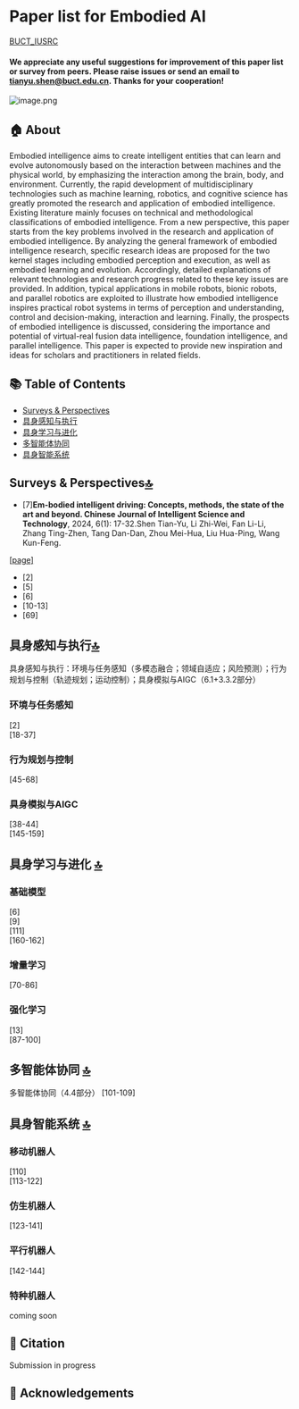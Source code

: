 # **Paper list for Embodied AI**
[BUCT_IUSRC](https://github.com/BUCT-IUSRC)
#### We appreciate any useful suggestions for improvement of this paper list or survey from peers. Please raise issues or send an email to tianyu.shen@buct.edu.cn. Thanks for your cooperation!
![image.png](https://cdn.nlark.com/yuque/0/2024/png/38931856/1722944009414-628849b1-20f7-4036-a8e8-f82bd6818040.png#averageHue=%23f7f6f5&clientId=u4b45373f-e541-4&from=paste&height=198&id=u9aa8f1c9&originHeight=247&originWidth=1670&originalType=binary&ratio=1.25&rotation=0&showTitle=false&size=55186&status=done&style=none&taskId=udae2de75-ae51-49a1-8849-70e27dcb386&title=&width=1336)
## 🏠 About
Embodied intelligence aims to create intelligent entities that can learn and evolve autonomously based on the interaction between machines and the physical world, by emphasizing the interaction among the brain, body, and
environment. Currently, the rapid development of multidisciplinary technologies such as machine learning, robotics, and cognitive science has greatly promoted the research and application of embodied intelligence. Existing literature mainly focuses on technical and methodological classifications of embodied intelligence. From a new perspective, this paper
starts from the key problems involved in the research and application of embodied intelligence. By analyzing the general framework of embodied intelligence research, specific research ideas are proposed for the two kernel stages including embodied perception and execution, as well as embodied learning and evolution. Accordingly, detailed explanations of relevant technologies and research progress related to these key issues are provided. In addition, typical applications in mobile robots, bionic robots, and parallel robotics are exploited to illustrate how embodied intelligence inspires practical
robot systems in terms of perception and understanding, control and decision-making, interaction and learning. Finally, the prospects of embodied intelligence is discussed, considering the importance and potential of virtual-real fusion data intelligence, foundation intelligence, and parallel intelligence. This paper is expected to provide new inspiration and ideas for scholars and practitioners in related fields.
## 📚 Table of Contents

- [Surveys & Perspectives](#09d43f29)
- [具身感知与执行](#IrxFd)
- [具身学习与进化](#S5ths)
- [多智能体协同](#TgZgy)
- [具身智能系统](#ST3dn)
## Surveys & Perspectives[🔝](#fa702519)

- [7]**Em-bodied intelligent driving: Concepts, methods, the state of the art and beyond. Chinese Journal of Intelligent Science and Technology**, 2024, 6(1): 17-32.Shen Tian-Yu, Li Zhi-Wei, Fan Li-Li, Zhang Ting-Zhen, Tang Dan-Dan, Zhou Mei-Hua, Liu Hua-Ping, Wang Kun-Feng.

[[page]](https://www.infocomm-journal.com/znkx/EN/10.11959/j.issn.2096-6652.202404)

- [2]
- [5]
- [6]
- [10-13]
- [69]
## 具身感知与执行[🔝](#fa702519)
具身感知与执行：环境与任务感知（多模态融合；领域自适应；风险预测）；行为规划与控制（轨迹规划；运动控制）；具身模拟与AIGC（6.1+3.3.2部分）

### 环境与任务感知
[2]  
[18-37]
### 行为规划与控制
[45-68]
### 具身模拟与AIGC
[38-44]  
[145-159]
## 具身学习与进化 [🔝](#fa702519)
### 基础模型
[6]  
[9]  
[111]  
[160-162]  
### 增量学习
[70-86]
### 强化学习
[13]  
[87-100]
## 多智能体协同 [🔝](#fa702519)
多智能体协同（4.4部分）
[101-109]
## 具身智能系统 [🔝](#fa702519)
### 移动机器人
[110]  
[113-122]
### 仿生机器人
[123-141]
### 平行机器人
[142-144]
### 特种机器人
 coming soon
## 📰 Citation
Submission in progress
## 👏 Acknowledgements

